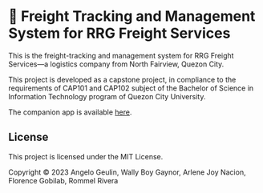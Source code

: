 # 🚚 Freight Tracking and Management System for RRG Freight Services

This is the freight-tracking and management system for RRG Freight Services—a
logistics company from North Fairview, Quezon City.

This project is developed as a capstone project, in compliance to the requirements
of CAP101 and CAP102 subject of the Bachelor of Science in Information Technology
program of Quezon City University.

The companion app is available [here](https://github.com/arvl130/rrg-freight-services-mobile).

## License

This project is licensed under the MIT License.

Copyright © 2023 Angelo Geulin, Wally Boy Gaynor, Arlene Joy Nacion, Florence Gobilab, Rommel Rivera
